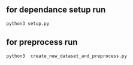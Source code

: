 ## for dependance setup run 
```bash
python3 setup.py 
```



## for preprocess run 
```bash
python3  create_new_dataset_and_preprocess.py
```